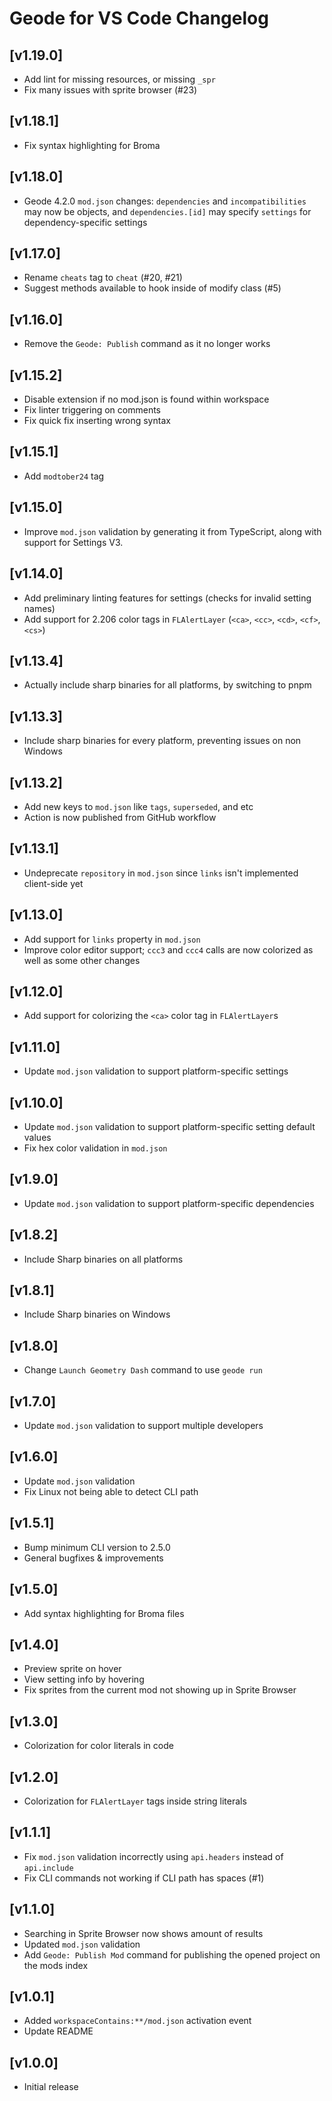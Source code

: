 # Geode for VS Code Changelog

## [v1.19.0]
 - Add lint for missing resources, or missing `_spr`
 - Fix many issues with sprite browser (#23)

## [v1.18.1]
 - Fix syntax highlighting for Broma

## [v1.18.0]
 - Geode 4.2.0 `mod.json` changes: `dependencies` and `incompatibilities` may now be objects, and `dependencies.[id]` may specify `settings` for dependency-specific settings

## [v1.17.0]
 - Rename `cheats` tag to `cheat` (#20, #21)
 - Suggest methods available to hook inside of modify class (#5)

## [v1.16.0]
 - Remove the `Geode: Publish` command as it no longer works

## [v1.15.2]
 - Disable extension if no mod.json is found within workspace
 - Fix linter triggering on comments
 - Fix quick fix inserting wrong syntax

## [v1.15.1]
 - Add `modtober24` tag

## [v1.15.0]
 - Improve `mod.json` validation by generating it from TypeScript, along with support for Settings V3.

## [v1.14.0]
 - Add preliminary linting features for settings (checks for invalid setting names)
 - Add support for 2.206 color tags in `FLAlertLayer` (`<ca>`, `<cc>`, `<cd>`, `<cf>`, `<cs>`)

## [v1.13.4]
 - Actually include sharp binaries for all platforms, by switching to pnpm

## [v1.13.3]
 - Include sharp binaries for every platform, preventing issues on non Windows

## [v1.13.2]
 - Add new keys to `mod.json` like `tags`, `superseded`, and etc
 - Action is now published from GitHub workflow

## [v1.13.1]
 - Undeprecate `repository` in `mod.json` since `links` isn't implemented client-side yet

## [v1.13.0]
 - Add support for `links` property in `mod.json`
 - Improve color editor support; `ccc3` and `ccc4` calls are now colorized as well as some other changes

## [v1.12.0]
 - Add support for colorizing the `<ca>` color tag in `FLAlertLayer`s

## [v1.11.0]
 - Update `mod.json` validation to support platform-specific settings

## [v1.10.0]
 - Update `mod.json` validation to support platform-specific setting default values
 - Fix hex color validation in `mod.json`

## [v1.9.0]
 - Update `mod.json` validation to support platform-specific dependencies

## [v1.8.2]
 - Include Sharp binaries on all platforms

## [v1.8.1]
 - Include Sharp binaries on Windows

## [v1.8.0]
 - Change `Launch Geometry Dash` command to use `geode run`

## [v1.7.0]
 - Update `mod.json` validation to support multiple developers

## [v1.6.0]
 - Update `mod.json` validation
 - Fix Linux not being able to detect CLI path

## [v1.5.1]
 - Bump minimum CLI version to 2.5.0
 - General bugfixes & improvements

## [v1.5.0]
 - Add syntax highlighting for Broma files

## [v1.4.0]
 - Preview sprite on hover
 - View setting info by hovering
 - Fix sprites from the current mod not showing up in Sprite Browser

## [v1.3.0]
 - Colorization for color literals in code

## [v1.2.0]
 - Colorization for `FLAlertLayer` tags inside string literals

## [v1.1.1]
 - Fix `mod.json` validation incorrectly using `api.headers` instead of `api.include`
 - Fix CLI commands not working if CLI path has spaces (#1)

## [v1.1.0]
 - Searching in Sprite Browser now shows amount of results
 - Updated `mod.json` validation
 - Add `Geode: Publish Mod` command for publishing the opened project on the mods index

## [v1.0.1]
 - Added `workspaceContains:**/mod.json` activation event
 - Update README

## [v1.0.0]
 - Initial release
